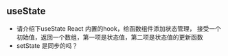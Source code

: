 ## useState
- 请介绍下useState
React 内置的hook，给函数组件添加状态管理，
接受一个初始值，返回一个数组，第一项是状态值，第二项是状态值的更新函数
- setState 是同步的吗？